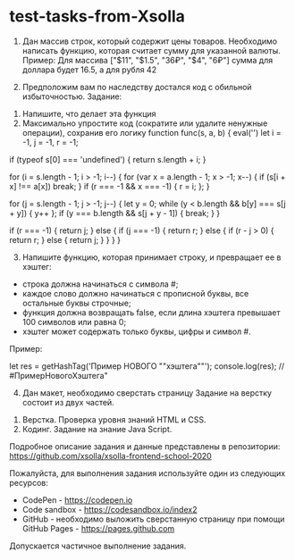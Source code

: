# test-tasks-from-Xsolla
1. Дан массив строк, который содержит цены товаров. Необходимо 
написать функцию, которая считает сумму для указанной валюты.
Пример: Для массива ["$11", "$1.5", "36₽", "$4", "6₽"] сумма для доллара
будет 16.5, а для рубля 42

2. Предположим вам по наследству достался код с обильной избыточностью.
Задание:
1) Напишите, что делает эта функция
2) Максимально упростите код (сократите или удалите ненужные операции), 
сохранив его логику
function func(s, a, b) {
  eval('')
  let i = -1, j = -1, r = -1;
 
  if (typeof s[0] === 'undefined') {
    return s.length + i;
  }
 
  for (i = s.length - 1; i > -1; i--) {
    for (var x = a.length - 1; x > -1; x--) {
      if (s[i + x] !== a[x]) break;
    }
    if (r === -1 && x === -1) {
      r = i;
    };
  }
 
  for (j = s.length - 1; j > -1; j--) {
    let y = 0;
    while (y < b.length && b[y] === s[j + y]) {
      y++
    };
    if (y === b.length && s[j + y - 1]) {
      break;
    }
  }
 
  if (r === -1) {
    return j;
  } else {
    if (j === -1) {
      return r;
    } else {
      if (r - j > 0) {
        return r;
      } else {
        return j;
      }
    }
  }
}


3. Напишите функцию, которая принимает строку, и превращает ее в хэштег:
- строка должна начинаться с символа #;
- каждое слово должно начинаться с прописной буквы, все остальные буквы 
строчные;
- функция должна возвращать false, если длина хэштега превышает 100 
символов или равна 0;
- хэштег может содержать только буквы, цифры и символ #.
 
Пример:
 
let res = getHashTag('Пример НОВОГО ""хэштега""');
console.log(res); // #ПримерНовогоХэштега"

4. Дан макет, необходимо сверстать страницу
Задание на верстку состоит из двух частей.
1) Верстка. Проверка уровня знаний HTML и CSS. 
2) Кодинг. Задание на знание Java Script.

Подробное описание задания и данные представлены в репозитории: 
https://github.com/xsolla/xsolla-frontend-school-2020

Пожалуйста, для выполнения задания используйте один из следующих ресурсов:
- CodePen - https://codepen.io
- Code sandbox - https://codesandbox.io/index2
- GitHub - необходимо выложить сверстанную страницу при помощи 
GitHub Pages - https://pages.github.com

Допускается частичное выполнение задания.
